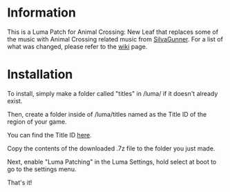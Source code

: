 # Information

This is a Luma Patch for Animal Crossing: New Leaf that replaces some of the music with Animal Crossing related music from [SilvaGunner](https://www.youtube.com/channel/UC9ecwl3FTG66jIKA9JRDtmg). For a list of what was changed, please refer to the [wiki](https://github.com/kekmaster97/silvagunner-acnl-sound-patch/wiki/Music-Changed) page.

# Installation

To install, simply make a folder called "titles" in /luma/ if it doesn't already exist.

Then, create a folder inside of /luma/titles named as the Title ID of the region of your game.

You can find the Title ID [here](http://www.3dsdb.com).

Copy the contents of the downloaded .7z file to the folder you just made.

Next, enable "Luma Patching" in the Luma Settings, hold select at boot to go to the settings menu.

That's it!
